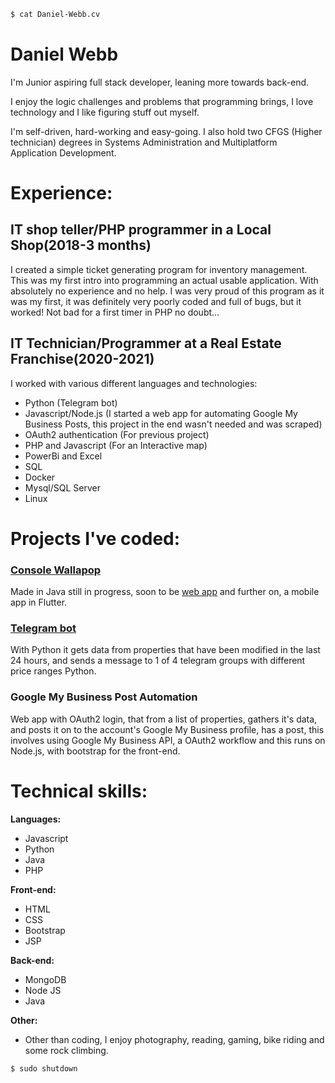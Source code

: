 ```bash
$ cat Daniel-Webb.cv
```


# Daniel Webb
I'm Junior aspiring full stack developer, leaning more towards back-end.

I enjoy the logic challenges and problems that programming brings, I love technology and I like figuring stuff out myself.

I'm self-driven, hard-working and easy-going. I also hold two CFGS (Higher technician) degrees in Systems Administration and Multiplatform Application Development.

# Experience:
## IT shop teller/PHP programmer in a Local Shop(2018-3 months)
I created a simple ticket generating program for inventory management. This was my first intro into programming an actual usable application. With absolutely no experience and no help. I was very proud of this program as it was my first, it was definitely very poorly coded and full of bugs, but it worked! Not bad for a first timer in PHP no doubt... 

## IT Technician/Programmer at a Real Estate Franchise(2020-2021)
I worked with various different languages and technologies:
  * Python 
(Telegram bot)
  * Javascript/Node.js 
(I started a web app for automating Google My Business Posts, this project in the end wasn't needed and was scraped)
  * OAuth2 authentication (For previous project)
  * PHP and Javascript (For an Interactive map)
  * PowerBi and Excel
  * SQL
  * Docker
 * Mysql/SQL Server
  * Linux

# Projects I've coded:
### [Console Wallapop](https://github.com/daninfocus/Wallapop-Consola) 
Made in Java still in progress, soon to be [web app](https://github.com/daninfocus/WEBBAPOP) and further on, a mobile app in Flutter.

### [Telegram bot](https://github.com/daninfocus/Python-Telegram-Bot)
With Python it gets data from properties that have been modified in the last 24 hours, and sends a message to 1 of 4 telegram groups with different price ranges Python.

### Google My Business Post Automation
Web app with OAuth2 login, that from a list of properties, gathers it's data, and posts it on to the account's Google My Business profile, has a post, this involves using Google My Business API, a OAuth2 workflow and this runs on Node.js, with bootstrap for the front-end.
# Technical skills:
**Languages:**

* Javascript
* Python
* Java
* PHP

**Front-end:**

* HTML
* CSS
* Bootstrap
* JSP

**Back-end:**

* MongoDB
* Node JS
* Java

**Other:**
* Other than coding, I enjoy photography, reading, gaming, bike riding and some rock climbing.

```bash
$ sudo shutdown
```
